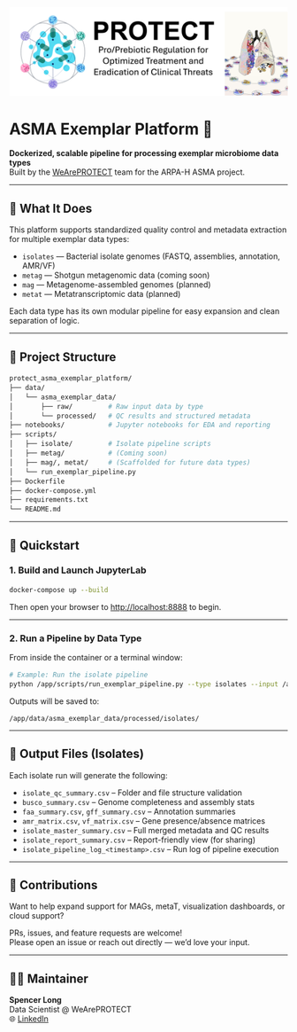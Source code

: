 <p align="center">
  <img src="./ProtectBanner.png" alt="Protect Banner"/>
</p>

# ASMA Exemplar Platform 🚀  
**Dockerized, scalable pipeline for processing exemplar microbiome data types**  
Built by the [WeArePROTECT](https://github.com/WeArePROTECT) team for the ARPA-H ASMA project.

---

## 🧬 What It Does

This platform supports standardized quality control and metadata extraction for multiple exemplar data types:
- `isolates` — Bacterial isolate genomes (FASTQ, assemblies, annotation, AMR/VF)
- `metag` — Shotgun metagenomic data (coming soon)
- `mag` — Metagenome-assembled genomes (planned)
- `metat` — Metatranscriptomic data (planned)

Each data type has its own modular pipeline for easy expansion and clean separation of logic.

---

## 📂 Project Structure

```bash
protect_asma_exemplar_platform/
├── data/
│   └── asma_exemplar_data/
│       ├── raw/         # Raw input data by type
│       └── processed/   # QC results and structured metadata
├── notebooks/           # Jupyter notebooks for EDA and reporting
├── scripts/
│   ├── isolate/         # Isolate pipeline scripts
│   ├── metag/           # (Coming soon)
│   ├── mag/, metat/     # (Scaffolded for future data types)
│   └── run_exemplar_pipeline.py
├── Dockerfile
├── docker-compose.yml
├── requirements.txt
└── README.md
```

---

## 🐳 Quickstart

### 1. Build and Launch JupyterLab

```bash
docker-compose up --build
```

Then open your browser to [http://localhost:8888](http://localhost:8888) to begin.

---

### 2. Run a Pipeline by Data Type

From inside the container or a terminal window:

```bash
# Example: Run the isolate pipeline
python /app/scripts/run_exemplar_pipeline.py --type isolates --input /app/data/asma_exemplar_data/raw/isolates
```

Outputs will be saved to:

```
/app/data/asma_exemplar_data/processed/isolates/
```

---

## 📄 Output Files (Isolates)

Each isolate run will generate the following:

- `isolate_qc_summary.csv` – Folder and file structure validation
- `busco_summary.csv` – Genome completeness and assembly stats
- `faa_summary.csv`, `gff_summary.csv` – Annotation summaries
- `amr_matrix.csv`, `vf_matrix.csv` – Gene presence/absence matrices
- `isolate_master_summary.csv` – Full merged metadata and QC results
- `isolate_report_summary.csv` – Report-friendly view (for sharing)
- `isolate_pipeline_log_<timestamp>.csv` – Run log of pipeline execution

---

## 🙌 Contributions

Want to help expand support for MAGs, metaT, visualization dashboards, or cloud support?

PRs, issues, and feature requests are welcome!  
Please open an issue or reach out directly — we’d love your input.

---

## 👨‍🔬 Maintainer

**Spencer Long**  
Data Scientist @ WeArePROTECT  
🌐 [LinkedIn](https://www.linkedin.com/in/spencer42long)

